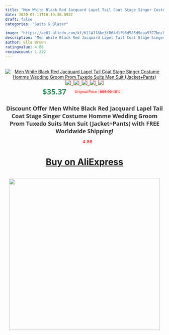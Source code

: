 ```yaml
---
title: "Men White Black Red Jacquard Lapel Tail Coat Stage Singer Costume Homme Wedding Groom Prom Tuxedo Suits Men Suit (Jacket+Pants)"
date: 2020-07-11T10:10:36.892Z
draft: false
categories: "Suits & Blazer"

image: "https://ae01.alicdn.com/kf/H114118be3f864d1f93d585d9eaa5377bn/Men-White-Black-Red-Jacquard-Lapel-Tail-Coat-Stage-Singer-Costume-Homme-Wedding-Groom-Prom-Tuxedo.jpg"
description: "Men White Black Red Jacquard Lapel Tail Coat Stage Singer Costume Homme Wedding Groom Prom Tuxedo Suits Men Suit (Jacket+Pants)"
author: Ella Brown
ratingvalue: 4.86
reviewcount: 1.222
---
```

<br>
<div style="text-align: center;">
<a href="https://s.click.aliexpress.com/e/_9GNem1" target="_blank" rel="nofollow noopener noreferrer"><img alt="Men White Black Red Jacquard Lapel Tail Coat Stage Singer Costume Homme Wedding Groom Prom Tuxedo Suits Men Suit (Jacket+Pants)" class="magnifier-image" src="https://ae01.alicdn.com/kf/H114118be3f864d1f93d585d9eaa5377bn/Men-White-Black-Red-Jacquard-Lapel-Tail-Coat-Stage-Singer-Costume-Homme-Wedding-Groom-Prom-Tuxedo.jpg_640x640.jpg">
<br>
<img style="border:1px solid salmon" src="https://ae01.alicdn.com/kf/H114118be3f864d1f93d585d9eaa5377bn/Men-White-Black-Red-Jacquard-Lapel-Tail-Coat-Stage-Singer-Costume-Homme-Wedding-Groom-Prom-Tuxedo.jpg_120x120.jpg">&nbsp;&nbsp;<img style="border:1px solid salmon" src="https://ae01.alicdn.com/kf/H5f9576d28f1340599f5ca7072e877026t/Men-White-Black-Red-Jacquard-Lapel-Tail-Coat-Stage-Singer-Costume-Homme-Wedding-Groom-Prom-Tuxedo.jpg_120x120.jpg">&nbsp;&nbsp;<img style="border:1px solid salmon" src="https://ae01.alicdn.com/kf/Hfe2ed790a91c42a095d7bce5fa1bf835X/Men-White-Black-Red-Jacquard-Lapel-Tail-Coat-Stage-Singer-Costume-Homme-Wedding-Groom-Prom-Tuxedo.jpg_120x120.jpg">&nbsp;&nbsp;<img style="border:1px solid salmon" src="https://ae01.alicdn.com/kf/H46e94644e3a54b7e93235c5726f16beb7/Men-White-Black-Red-Jacquard-Lapel-Tail-Coat-Stage-Singer-Costume-Homme-Wedding-Groom-Prom-Tuxedo.jpg_120x120.jpg">&nbsp;&nbsp;<img style="border:1px solid salmon" src="https://ae01.alicdn.com/kf/Hb2ae7950e860414698f76106bc5cd9e4Z/Men-White-Black-Red-Jacquard-Lapel-Tail-Coat-Stage-Singer-Costume-Homme-Wedding-Groom-Prom-Tuxedo.jpg_120x120.jpg"></a></div><br0>
<div style="text-align: center;"><span style="background-color: white; border: 0px; box-sizing: border-box; color: seagreen; display: inline-block; font-family: &quot;open sans&quot; , &quot;arial&quot; , &quot;helvetica&quot; , sans-serif , &quot;heiti&quot;; font-size: 24px; font-stretch: inherit; font-weight: 700; line-height: inherit; margin: 0px 10px 0px 0px; padding: 0px; vertical-align: middle;">$35.37 </span>
<span style="background: rgb(255 , 241 , 241); border-radius: 3px; border: 0px; box-sizing: border-box; color: #ff4747; display: inline-block; font-family: inherit; font-size: 12px; font-stretch: inherit; font-style: inherit; font-variant: inherit; font-weight: 600; line-height: inherit; margin: 0px; padding: 2px 5px; transform: scale(0.9); vertical-align: middle;">Original Price : <b style="text-decoration: line-through;">$68.02 </b> 48%&nbsp;&nbsp;</span></div>
<h1 style="color: #333333; display: inline-block; font-family: &quot;open sans&quot; , &quot;arial&quot; , &quot;helvetica&quot; , sans-serif , &quot;heiti&quot;; font-size: 18px; font-stretch: inherit; font-weight: 700; text-align: center;">Discount Offer Men White Black Red Jacquard Lapel Tail Coat Stage Singer Costume Homme Wedding Groom Prom Tuxedo Suits Men Suit (Jacket+Pants) with FREE Worldwide Shipping!</h1>
<div style="color: #ff4747; text-align: center;">
<img src="https://4.bp.blogspot.com/-M0ZcTcb-5uY/XleCXlxnR4I/AAAAAAAAAEc/OrjgMkXV1oMQFaCRZj5HQwOCBcu3w1FegCPcBGAYYCw/s1600/star.png" style="height: 15px;">&nbsp;<b>4.86</b></div>
<div class="button_cont" align="center"><a class="buynow_a" href="https://s.click.aliexpress.com/e/_9GNem1" target="_blank" rel="nofollow noopener noreferrer"><H1>Buy on AliExpress</H1></a></div><br>
<div class="separator" style="clear: both; text-align: center;">
<img src="https://lh3.googleusercontent.com/-pTy5HemUv9M/XlePHvY0dAI/AAAAAAAAAE4/0nX5iRUoIWY8eMW9Dpxeirr157OZliDIgCLcBGAsYHQ/s1600/badge.gif" width="480">
</div>
